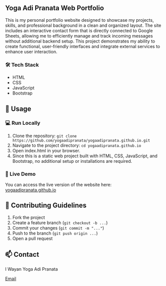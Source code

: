 ## Yoga Adi Pranata Web Portfolio

This is my personal portfolio website designed to showcase my projects, skills, and professional background in a clean and organized layout. The site includes an interactive contact form that is directly connected to Google Sheets, allowing me to efficiently manage and track incoming messages without additional backend setup. This project demonstrates my ability to create functional, user-friendly interfaces and integrate external services to enhance user interaction.

### 🛠️ Tech Stack
* HTML
* CSS
* JavaScript
* Bootstrap

## 🚀 Usage

### 💻 Run Locally
1. Clone the repository:
```git clone https://github.com/yogaadipranata/yogaadipranata.github.io.git```
2. Navigate to the project directory:
```cd yogaadipranata.github.io```
3. Open index.html in your browser.
4. Since this is a static web project built with HTML, CSS, JavaScript, and Bootstrap, no additional setup or installations are required.

### 🔗 Live Demo
You can access the live version of the website here:  
[yogaadipranata.github.io](yogaadipranata.github.io)

## 🤝 Contributing Guidelines
1. Fork the project
2. Create a feature branch (```git checkout -b ...```)
3. Commit your changes (```git commit -m "..."```)
4. Push to the branch (```git push origin ...```)
5. Open a pull request

## 📫 Contact
I Wayan Yoga Adi Pranata

[Email](mailto:yogaadipranata10@gmail.com)
